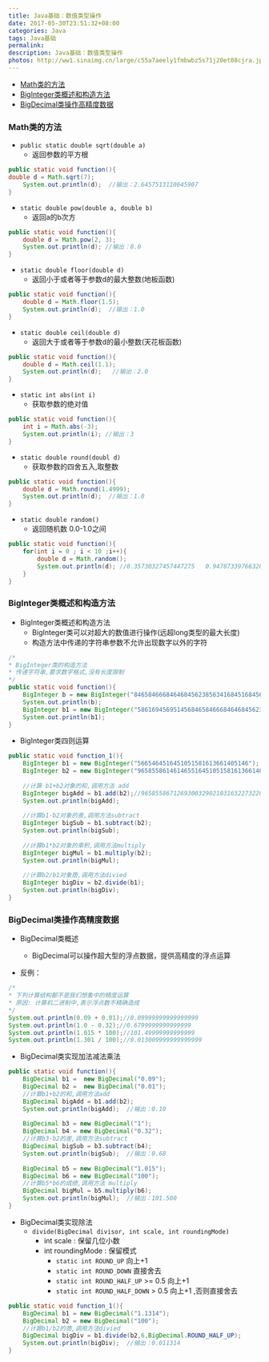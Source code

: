```yaml
---
title: Java基础：数值类型操作
date: 2017-05-30T23:51:32+08:00
categories: Java
tags: Java基础
permalink:
description: Java基础：数值类型操作
photos: http://ww1.sinaimg.cn/large/c55a7aeely1fmbwbz5s71j20et08cjra.jpg
---
```

<!-- TOC -->

- [Math类的方法](#math类的方法)
- [BigInteger类概述和构造方法](#biginteger类概述和构造方法)
- [BigDecimal类操作高精度数据](#bigdecimal类操作高精度数据)

<!-- /TOC -->
### Math类的方法
- `public static double sqrt(double a)`
    - 返回参数的平方根  
```Java
public static void function(){
double d = Math.sqrt(7);
   	System.out.println(d);  //输出：2.6457513110645907
}
```


<!--more-->
- `static double pow(double a, double b)`
    - 返回a的b次方  
```Java
public static void function(){
   	double d = Math.pow(2, 3);
   	System.out.println(d); //输出：8.0
}
```


- `static double floor(double d)`
	- 返回小于或者等于参数d的最大整数(地板函数)    
```Java
public static void function(){
   	double d = Math.floor(1.5);
   	System.out.println(d);  //输出：1.0
}
```


- `static double ceil(double d)`
	- 返回大于或者等于参数d的最小整数(天花板函数)   

```Java
public static void function(){
   	double d = Math.ceil(1.1);
   	System.out.println(d);   //输出：2.0
}
```


- `static int abs(int i)`
	- 获取参数的绝对值   

```Java
public static void function(){
   	int i = Math.abs(-3);
   	System.out.println(i); //输出：3
}
```



- `static double round(doubl d)`
    - 获取参数的四舍五入,取整数    

```Java
public static void function(){
  	double d = Math.round(1.4999); 
  	System.out.println(d);  //输出：1.0
}
```



- `static double random()`
    - 返回随机数 0.0-1.0之间   

```Java
public static void function(){
  	for(int i = 0 ; i < 10 ;i++){
  		double d = Math.random();
  		System.out.println(d); //0.35730327457447275   0.9478733976632037
  	}
}
```


### BigInteger类概述和构造方法
- BigInteger类概述和构造方法
    - BigInteger类可以对超大的数值进行操作(远超long类型的最大长度)
    - 构造方法中传递的字符串参数不允许出现数字以外的字符
```Java
/*
* BigInteger类的构造方法
* 传递字符串,要求数字格式,没有长度限制
*/
public static void function(){
   	BigInteger b = new BigInteger("8465846668464684562385634168451684568645684564564");
   	System.out.println(b);
   	BigInteger b1 = new BigInteger("5861694569514568465846668464684562385634168451684568645684564564");
   	System.out.println(b1);
}
```


- BigInteger类四则运算
```Java
public static void function_1(){
	BigInteger b1 = new BigInteger("5665464516451051581613661405146");
	BigInteger b2 = new BigInteger("965855861461465516451051581613661405146");
		 
	//计算 b1+b2对象的和,调用方法 add
	BigInteger bigAdd = b1.add(b2);//965855867126930032902103163227322810292
	System.out.println(bigAdd);
		 
	//计算b1-b2对象的差,调用方法subtract
	BigInteger bigSub = b1.subtract(b2);
	System.out.println(bigSub);
		 
	//计算b1*b2对象的乘积,调用方法multiply
	BigInteger bigMul = b1.multiply(b2);
	System.out.println(bigMul);
		 
	//计算b2/b1对象商,调用方法divied
	BigInteger bigDiv = b2.divide(b1);
	System.out.println(bigDiv);
}
```


### BigDecimal类操作高精度数据
- BigDecimal类概述
    - BigDecimal可以操作超大型的浮点数据，提供高精度的浮点运算

- 反例：
```Java
/*
* 下列计算结构都不是我们想象中的精度运算
* 原因: 计算机二进制中,表示浮点数不精确造成
*/
System.out.println(0.09 + 0.01);//0.09999999999999999
System.out.println(1.0 - 0.32);//0.6799999999999999
System.out.println(1.015 * 100);//101.49999999999999
System.out.println(1.301 / 100);//0.013009999999999999

```


- BigDecimal类实现加法减法乘法
```Java
public static void function(){
  	BigDecimal b1 =  new BigDecimal("0.09");
  	BigDecimal b2 =  new BigDecimal("0.01");
  	//计算b1+b2的和,调用方法add
  	BigDecimal bigAdd = b1.add(b2);
  	System.out.println(bigAdd);  //输出：0.10
  		
  	BigDecimal b3 = new BigDecimal("1");
  	BigDecimal b4 = new BigDecimal("0.32");
  	//计算b3-b2的差,调用方法subtract
  	BigDecimal bigSub = b3.subtract(b4);
  	System.out.println(bigSub);  //输出：0.68
  		
  	BigDecimal b5 = new BigDecimal("1.015");
  	BigDecimal b6 = new BigDecimal("100");
  	//计算b5*b6的成绩,调用方法 multiply
  	BigDecimal bigMul = b5.multiply(b6);
  	System.out.println(bigMul);  //输出：101.500
}
```


- BigDecimal类实现除法
    - `divide(BigDecimal divisor, int scale, int roundingMode)`
        - int scale : 保留几位小数
        - int roundingMode : 保留模式
            - `static int ROUND_UP` 向上+1
            - `static int ROUND_DOWN` 直接舍去
            - `static int ROUND_HALF_UP` >= 0.5 向上+1
            - `static int ROUND_HALF_DOWN` > 0.5 向上+1 ,否则直接舍去
```Java
public static void function_1(){
	BigDecimal b1 = new BigDecimal("1.1314");
	BigDecimal b2 = new BigDecimal("100");
	//计算b1/b2的商,调用方法divied
	BigDecimal bigDiv = b1.divide(b2,6,BigDecimal.ROUND_HALF_UP); 
	System.out.println(bigDiv);  //输出：0.011314
}
```
